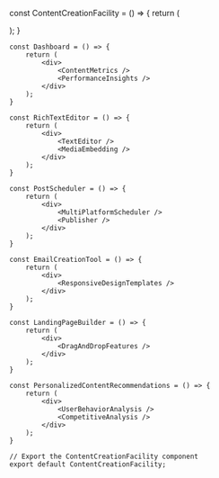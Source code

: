const ContentCreationFacility = () => {
        return (
            <div>
                <Dashboard />
                <RichTextEditor />
                <PostScheduler />
                <EmailCreationTool />
                <LandingPageBuilder />
                <PersonalizedContentRecommendations />
            </div>
        );
    }
    
    const Dashboard = () => {
        return (
            <div>
                <ContentMetrics />
                <PerformanceInsights />
            </div>
        );
    }
    
    const RichTextEditor = () => {
        return (
            <div>
                <TextEditor />
                <MediaEmbedding />
            </div>
        );
    }
    
    const PostScheduler = () => {
        return (
            <div>
                <MultiPlatformScheduler />
                <Publisher />
            </div>
        );
    }
    
    const EmailCreationTool = () => {
        return (
            <div>
                <ResponsiveDesignTemplates />
            </div>
        );
    }
    
    const LandingPageBuilder = () => {
        return (
            <div>
                <DragAndDropFeatures />
            </div>
        );
    }
    
    const PersonalizedContentRecommendations = () => {
        return (
            <div>
                <UserBehaviorAnalysis />
                <CompetitiveAnalysis />
            </div>
        );
    }
    
    // Export the ContentCreationFacility component
    export default ContentCreationFacility;